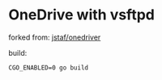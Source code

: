 # OneDrive with vsftpd

forked from: [jstaf/onedriver](https://github.com/jstaf/onedriver)

build:
```
CGO_ENABLED=0 go build
```


